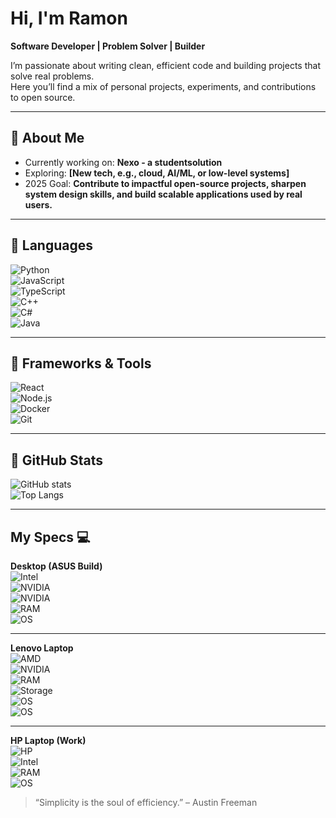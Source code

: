 # Hi, I'm Ramon

**Software Developer | Problem Solver | Builder**

I’m passionate about writing clean, efficient code and building projects that solve real problems.  
Here you’ll find a mix of personal projects, experiments, and contributions to open source.  

---

## 🔹 About Me
- Currently working on: **Nexo - a studentsolution**  
- Exploring: **[New tech, e.g., cloud, AI/ML, or low-level systems]**  
- 2025 Goal: **Contribute to impactful open-source projects, sharpen system design skills, and build scalable applications used by real users.**

---

## 🔹 Languages
![Python](https://img.shields.io/badge/Python-333?style=flat&logo=python)  
![JavaScript](https://img.shields.io/badge/JavaScript-333?style=flat&logo=javascript)  
![TypeScript](https://img.shields.io/badge/TypeScript-333?style=flat&logo=typescript)  
![C++](https://img.shields.io/badge/C++-333?style=flat&logo=cplusplus)  
![C#](https://img.shields.io/badge/C%23-333?style=flat&logo=csharp)  
![Java](https://img.shields.io/badge/Java-333?style=flat&logo=java)  

---

## 🔹 Frameworks & Tools
![React](https://img.shields.io/badge/React-333?style=flat&logo=react)  
![Node.js](https://img.shields.io/badge/Node.js-333?style=flat&logo=node.js)  
![Docker](https://img.shields.io/badge/Docker-333?style=flat&logo=docker)  
![Git](https://img.shields.io/badge/Git-333?style=flat&logo=git)  

---

## 🔹 GitHub Stats
![GitHub stats](https://github-readme-stats.vercel.app/api?username=Lunavius&show_icons=true&theme=github_dark)  
![Top Langs](https://github-readme-stats.vercel.app/api/top-langs/?username=Lunavius&layout=compact&theme=github_dark)  

---

## My Specs 💻

**Desktop (ASUS Build)**  
![Intel](https://img.shields.io/badge/Intel-Core_i5_14600KF-0071C5?style=flat&logo=intel)  
![NVIDIA](https://img.shields.io/badge/NVIDIA-RTX_4060-76B900?style=flat&logo=nvidia)  
![NVIDIA](https://img.shields.io/badge/NVIDIA-GTX_1660_SUPER-76B900?style=flat&logo=nvidia)  
![RAM](https://img.shields.io/badge/RAM-32GB-333?style=flat)  
![OS](https://img.shields.io/badge/Windows-11_Pro-0078D6?style=flat&logo=windows)  

---

**Lenovo Laptop**  
![AMD](https://img.shields.io/badge/AMD-Ryzen_7_7435HS-ED1C24?style=flat&logo=amd)  
![NVIDIA](https://img.shields.io/badge/NVIDIA-RTX_4060-76B900?style=flat&logo=nvidia)  
![RAM](https://img.shields.io/badge/RAM-16GB-333?style=flat)  
![Storage](https://img.shields.io/badge/Storage-1TB-333?style=flat)  
![OS](https://img.shields.io/badge/Windows-11-0078D6?style=flat&logo=windows)  
![OS](https://img.shields.io/badge/Ubuntu-Dual_Boot-E95420?style=flat&logo=ubuntu)  

---

**HP Laptop (Work)**  
![HP](https://img.shields.io/badge/HP-Work_Laptop-0096D6?style=flat&logo=hp)  
![Intel](https://img.shields.io/badge/Intel-Core_i5_1245U-0071C5?style=flat&logo=intel)  
![RAM](https://img.shields.io/badge/RAM-32GB-333?style=flat)  
![OS](https://img.shields.io/badge/Windows-11-0078D6?style=flat&logo=windows)


> “Simplicity is the soul of efficiency.” – Austin Freeman
